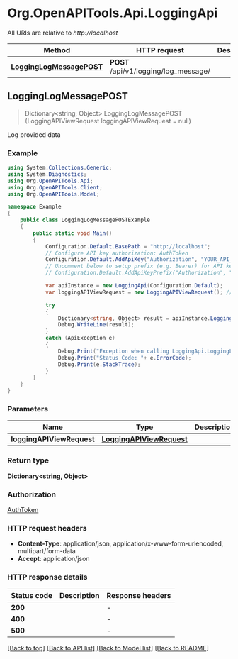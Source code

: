 # Org.OpenAPITools.Api.LoggingApi

All URIs are relative to *http://localhost*

Method | HTTP request | Description
------------- | ------------- | -------------
[**LoggingLogMessagePOST**](LoggingApi.md#logginglogmessagepost) | **POST** /api/v1/logging/log_message/ | 



## LoggingLogMessagePOST

> Dictionary&lt;string, Object&gt; LoggingLogMessagePOST (LoggingAPIViewRequest loggingAPIViewRequest = null)



Log provided data

### Example

```csharp
using System.Collections.Generic;
using System.Diagnostics;
using Org.OpenAPITools.Api;
using Org.OpenAPITools.Client;
using Org.OpenAPITools.Model;

namespace Example
{
    public class LoggingLogMessagePOSTExample
    {
        public static void Main()
        {
            Configuration.Default.BasePath = "http://localhost";
            // Configure API key authorization: AuthToken
            Configuration.Default.AddApiKey("Authorization", "YOUR_API_KEY");
            // Uncomment below to setup prefix (e.g. Bearer) for API key, if needed
            // Configuration.Default.AddApiKeyPrefix("Authorization", "Bearer");

            var apiInstance = new LoggingApi(Configuration.Default);
            var loggingAPIViewRequest = new LoggingAPIViewRequest(); // LoggingAPIViewRequest |  (optional) 

            try
            {
                Dictionary<string, Object> result = apiInstance.LoggingLogMessagePOST(loggingAPIViewRequest);
                Debug.WriteLine(result);
            }
            catch (ApiException e)
            {
                Debug.Print("Exception when calling LoggingApi.LoggingLogMessagePOST: " + e.Message );
                Debug.Print("Status Code: "+ e.ErrorCode);
                Debug.Print(e.StackTrace);
            }
        }
    }
}
```

### Parameters


Name | Type | Description  | Notes
------------- | ------------- | ------------- | -------------
 **loggingAPIViewRequest** | [**LoggingAPIViewRequest**](LoggingAPIViewRequest.md)|  | [optional] 

### Return type

**Dictionary<string, Object>**

### Authorization

[AuthToken](../README.md#AuthToken)

### HTTP request headers

- **Content-Type**: application/json, application/x-www-form-urlencoded, multipart/form-data
- **Accept**: application/json

### HTTP response details
| Status code | Description | Response headers |
|-------------|-------------|------------------|
| **200** |  |  -  |
| **400** |  |  -  |
| **500** |  |  -  |

[[Back to top]](#)
[[Back to API list]](../README.md#documentation-for-api-endpoints)
[[Back to Model list]](../README.md#documentation-for-models)
[[Back to README]](../README.md)

